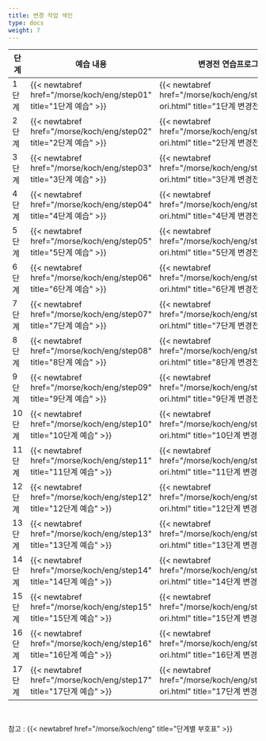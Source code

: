```yaml
---
title: 변경 작업 색인
type: docs
weight: 7
---
```



| 단계	| 예습 내용	| 변경전 연습프로그램 | 변경후 연습프로그램 |
|--------|--------|--------|--------|
| 1 단계 | {{< newtabref href="/morse/koch/eng/step01" title="1단계 예습" >}} | {{< newtabref href="/morse/koch/eng/step01/eng01 ori.html" title="1단계 변경전" >}} | {{< newtabref href="/morse/koch/eng/step01/eng01 copy.html" title="1단계 변경후" >}} |
| 2 단계 | {{< newtabref href="/morse/koch/eng/step02" title="2단계 예습" >}} |	{{< newtabref href="/morse/koch/eng/step02/eng02 ori.html" title="2단계 변경전" >}} | {{< newtabref href="/morse/koch/eng/step02/eng02 copy.html" title="2단계 변경후" >}} |
| 3 단계 | {{< newtabref href="/morse/koch/eng/step03" title="3단계 예습" >}} | {{< newtabref href="/morse/koch/eng/step03/eng03 ori.html" title="3단계 변경전" >}} | {{< newtabref href="/morse/koch/eng/step03/eng03 copy.html" title="3단계 변경후" >}} |
| 4 단계 | {{< newtabref href="/morse/koch/eng/step04" title="4단계 예습" >}} | {{< newtabref href="/morse/koch/eng/step04/eng04 ori.html" title="4단계 변경전" >}} | {{< newtabref href="/morse/koch/eng/step04/eng04 copy.html" title="4단계 변경후" >}} |
| 5 단계	| {{< newtabref href="/morse/koch/eng/step05" title="5단계 예습" >}} | {{< newtabref href="/morse/koch/eng/step05/eng05 ori.html" title="5단계 변경전" >}} | {{< newtabref href="/morse/koch/eng/step05/eng05 copy.html" title="5단계 변경후" >}} |
| 6 단계	| {{< newtabref href="/morse/koch/eng/step06" title="6단계 예습" >}} | {{< newtabref href="/morse/koch/eng/step06/eng06 ori.html" title="6단계 변경전" >}} | {{< newtabref href="/morse/koch/eng/step06/eng06 copy.html" title="6단계 변경후" >}} |
| 7 단계	| {{< newtabref href="/morse/koch/eng/step07" title="7단계 예습" >}} | {{< newtabref href="/morse/koch/eng/step07/eng07 ori.html" title="7단계 변경전" >}} | {{< newtabref href="/morse/koch/eng/step07/eng07 copy.html" title="7단계 변경후" >}} |
| 8 단계	| {{< newtabref href="/morse/koch/eng/step08" title="8단계 예습" >}} | {{< newtabref href="/morse/koch/eng/step08/eng08 ori.html" title="8단계 변경전" >}} | {{< newtabref href="/morse/koch/eng/step08/eng08 copy.html" title="8단계 변경후" >}} |
| 9 단계	| {{< newtabref href="/morse/koch/eng/step09" title="9단계 예습" >}} | {{< newtabref href="/morse/koch/eng/step09/eng09 ori.html" title="9단계 변경전" >}} | {{< newtabref href="/morse/koch/eng/step09/eng09 copy.html" title="9단계 변경후" >}} |
| 10 단계	| {{< newtabref href="/morse/koch/eng/step10" title="10단계 예습" >}} | {{< newtabref href="/morse/koch/eng/step10/eng10 ori.html" title="10단계 변경전" >}} | {{< newtabref href="/morse/koch/eng/step10/eng10 copy.html" title="10단계 변경후" >}} |
| 11 단계	| {{< newtabref href="/morse/koch/eng/step11" title="11단계 예습" >}} | {{< newtabref href="/morse/koch/eng/step11/eng11 ori.html" title="11단계 변경전" >}} | {{< newtabref href="/morse/koch/eng/step11/eng11 copy.html" title="11단계 변경후" >}} |
| 12 단계	| {{< newtabref href="/morse/koch/eng/step12" title="12단계 예습" >}} | {{< newtabref href="/morse/koch/eng/step12/eng12 ori.html" title="12단계 변경전" >}} | {{< newtabref href="/morse/koch/eng/step12/eng12 copy.html" title="12단계 변경후" >}} |
| 13 단계	| {{< newtabref href="/morse/koch/eng/step13" title="13단계 예습" >}} | {{< newtabref href="/morse/koch/eng/step13/eng13 ori.html" title="13단계 변경전" >}} | {{< newtabref href="/morse/koch/eng/step13/eng13 copy.html" title="13단계 변경후" >}} |
| 14 단계	| {{< newtabref href="/morse/koch/eng/step14" title="14단계 예습" >}} | {{< newtabref href="/morse/koch/eng/step14/eng14 ori.html" title="14단계 변경전" >}} | {{< newtabref href="/morse/koch/eng/step14/eng14 copy.html" title="14단계 변경후" >}} |
| 15 단계	| {{< newtabref href="/morse/koch/eng/step15" title="15단계 예습" >}} | {{< newtabref href="/morse/koch/eng/step15/eng15 ori.html" title="15단계 변경전" >}} |  |
| 16 단계	| {{< newtabref href="/morse/koch/eng/step16" title="16단계 예습" >}} | {{< newtabref href="/morse/koch/eng/step16/eng16 ori.html" title="16단계 변경전" >}} |  |
| 17 단계	| {{< newtabref href="/morse/koch/eng/step17" title="17단계 예습" >}} | {{< newtabref href="/morse/koch/eng/step17/eng17 ori.html" title="17단계 변경전" >}} |  |

<br>

참고 : {{< newtabref href="/morse/koch/eng" title="단계별 부호표" >}}

